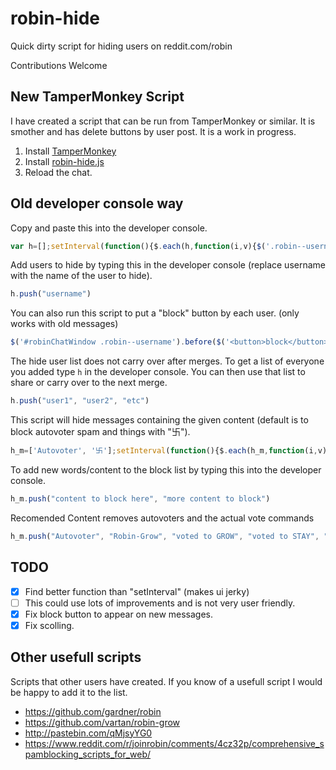 # robin-hide
Quick dirty script for hiding users on reddit.com/robin

Contributions Welcome

## New TamperMonkey Script

I have created a script that can be run from TamperMonkey or similar. It is smother and has delete buttons by user post. It is a work in progress.


1. Install [TamperMonkey](https://tampermonkey.net/)
2. Install [robin-hide.js](https://github.com/pernicat/robin-hide/raw/master/robin-hide.user.js)
3. Reload the chat.

## Old developer console way

Copy and paste this into the developer console.

```javascript
var h=[];setInterval(function(){$.each(h,function(i,v){$('.robin--username:contains('+v+')').parent().remove();});},100);
```

Add users to hide by typing this in the developer console (replace username with the name of the user to hide).

```javascript
h.push("username")
```

You can also run this script to put a "block" button by each user. (only works with old messages)
```javascript
$('#robinChatWindow .robin--username').before($('<button>block</button>').click(function(){h.push($(this).siblings('.robin--username').text())}));
```

The hide user list does not carry over after merges. To get a list of everyone you added type `h` in the developer console. You can then use that list to share or carry over to the next merge.

```javascript
h.push("user1", "user2", "etc")
```

This script will hide messages containing the given content (default is to block autovoter spam and things with "卐").

```javascript
h_m=['Autovoter', '卐'];setInterval(function(){$.each(h_m,function(i,v){$(".robin-message--message:contains("+v+")").parent().remove()})},100)
```

To add new words/content to the block list by typing this into the developer console.
```javascript
h_m.push("content to block here", "more content to block")
```

Recomended Content removes autovoters and the actual vote commands
```javascript
h_m.push("Autovoter", "Robin-Grow", "voted to GROW", "voted to STAY", "voted to ABANDON")
```


## TODO

- [x] Find better function than "setInterval" (makes ui jerky)
- [ ] This could use lots of improvements and is not very user friendly.
- [x] Fix block button to appear on new messages.
- [x] Fix scolling.
 
## Other usefull scripts

Scripts that other users have created. If you know of a usefull script I would be happy to add it to the list.

- https://github.com/gardner/robin
- https://github.com/vartan/robin-grow
- http://pastebin.com/qMjsyYG0
- https://www.reddit.com/r/joinrobin/comments/4cz32p/comprehensive_spamblocking_scripts_for_web/

